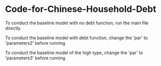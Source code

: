 # Code-for-Chinese-Household-Debt

To conduct the baseline model with no debt function, run the main file directly

To conduct the baseline model with debt function, change the 'par' to 'parameters2' before running 

To conduct the baseline model of the high type, change the 'par' to 'parameters3' before running
